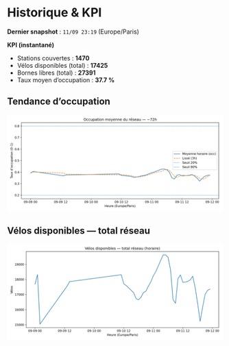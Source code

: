 # Historique & KPI

**Dernier snapshot** : `11/09 23:19` (Europe/Paris)

**KPI (instantané)**

- Stations couvertes : **1470**
- Vélos disponibles (total) : **17425**
- Bornes libres (total) : **27391**
- Taux moyen d’occupation : **37.7 %**

## Tendance d’occupation

![Mean occupancy](assets/figs/occupancy_last72h.png)

## Vélos disponibles — total réseau

![Bikes total](assets/figs/bikes_total_last72h.png)
